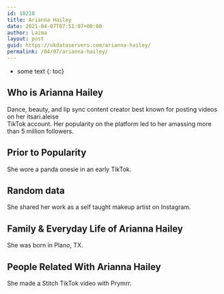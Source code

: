 ```yaml
---
id: 10210
title: Arianna Hailey
date: 2021-04-07T07:51:07+00:00
author: Laima
layout: post
guid: https://ukdataservers.com/arianna-hailey/
permalink: /04/07/arianna-hailey/
---
```


* some text
{: toc}


## Who is Arianna Hailey
                  
                  
                  
Dance, beauty, and lip sync content creator best known for posting videos on her itsari.aleise<br /> TikTok account. Her popularity on the platform led to her amassing more than 5 million followers.
                  
              
            
              
            
                
                
                
## Prior to Popularity
                  
                  
                  
She wore a panda onesie in an early TikTok.
                  
              
            
              
            
                
                
                
## Random data
                  
                  
                  
She shared her work as a self taught makeup artist on Instagram.
                  
              
            
              
            
                
                
                
## Family & Everyday Life of Arianna Hailey
                  
                  
                  
She was born in Plano, TX.
                  
              
            
              
            
                
                
                
## People Related With Arianna Hailey
                  
                  
                  
She made a Stitch TikTok video with Prymrr.
                  
              
            
              
            
                
              
            
              
              
            
            
              
            
          
          
          